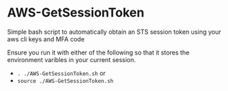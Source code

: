 # AWS-GetSessionToken
Simple bash script to automatically obtain an STS session token using your aws cli keys and MFA code

Ensure you run it with either of the following so that it stores the environment varibles in your current session.

- `. ./AWS-GetSessionToken.sh`
or
- `source ./AWS-GetSessionToken.sh`
